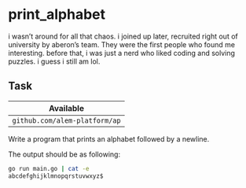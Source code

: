 # print_alphabet

<p data-story-username="a-J-nx">i wasn’t around for all that chaos. i joined up later, recruited right out of university by aberon’s team. They were the first people who found me interesting. before that, i was just a nerd who liked coding and solving puzzles. i guess i still am lol.</p>

## Task

| Available                     |
| ----------------------------- |
| `github.com/alem-platform/ap` |

Write a program that prints an alphabet followed by a newline.

The output should be as following:

```sh
go run main.go | cat -e
abcdefghijklmnopqrstuvwxyz$
```
